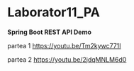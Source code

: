 # Laborator11_PA
**Spring Boot REST API Demo**

partea 1
https://youtu.be/Tm2kywc771I

partea 2
https://youtu.be/2jdqMNLM6d0
